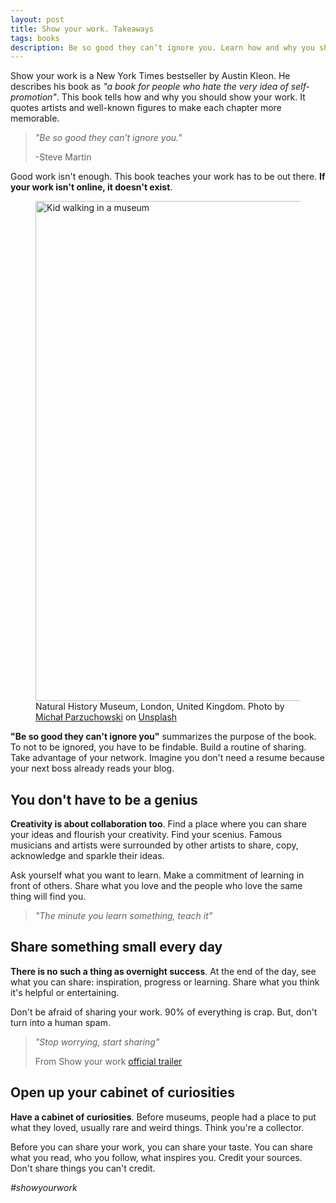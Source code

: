 ```yaml
---
layout: post
title: Show your work. Takeaways
tags: books
description: Be so good they can’t ignore you. Learn how and why you should show your work
---
```


Show your work is a New York Times bestseller by Austin Kleon. He describes his book as _"a book for people who hate the very idea of self-promotion"_. This book tells how and why you should show your work. It quotes artists and well-known figures to make each chapter more memorable.

> _"Be so good they can’t ignore you."_
> 
> -Steve Martin

Good work isn't enough. This book teaches your work has to be out there. **If your work isn't online, it doesn't exist**.

<figure>
<img src="https://source.unsplash.com/BNvk1zqEAjc/800x400" width="800" alt="Kid walking in a museum" />

<figcaption>Natural History Museum, London, United Kingdom. <span>Photo by <a href="https://unsplash.com/@mparzuchowski?utm_source=unsplash&amp;utm_medium=referral&amp;utm_content=creditCopyText">Michał Parzuchowski</a> on <a href="https://unsplash.com/s/photos/museum?utm_source=unsplash&amp;utm_medium=referral&amp;utm_content=creditCopyText">Unsplash</a></span></figcaption>
</figure>

**"Be so good they can't ignore you"** summarizes the purpose of the book. To not to be ignored, you have to be findable. Build a routine of sharing. Take advantage of your network. Imagine you don't need a resume because your next boss already reads your blog.

## You don't have to be a genius

**Creativity is about collaboration too**. Find a place where you can share your ideas and flourish your creativity. Find your scenius. Famous musicians and artists were surrounded by other artists to share, copy, acknowledge and sparkle their ideas.

Ask yourself what you want to learn. Make a commitment of learning in front of others. Share what you love and the people who love the same thing will find you.

> _"The minute you learn something, teach it"_

## Share something small every day

**There is no such a thing as overnight success**. At the end of the day, see what you can share: inspiration, progress or learning. Share what you think it's helpful or entertaining.

Don't be afraid of sharing your work. 90% of everything is crap. But, don't turn into a human spam.

> _"Stop worrying, start sharing"_
>
> From Show your work [official trailer](https://austinkleon.com/show-your-work/)

## Open up your cabinet of curiosities

**Have a cabinet of curiosities**. Before museums, people had a place to put what they loved, usually rare and weird things. Think you're a collector.

Before you can share your work, you can share your taste. You can share what you read, who you follow, what inspires you. Credit your sources. Don't share things you can't credit.

_#showyourwork_
